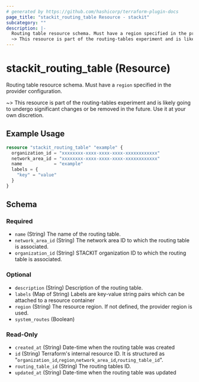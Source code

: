 ```yaml
---
# generated by https://github.com/hashicorp/terraform-plugin-docs
page_title: "stackit_routing_table Resource - stackit"
subcategory: ""
description: |-
  Routing table resource schema. Must have a region specified in the provider configuration.
  ~> This resource is part of the routing-tables experiment and is likely going to undergo significant changes or be removed in the future. Use it at your own discretion.
---
```


# stackit_routing_table (Resource)

Routing table resource schema. Must have a `region` specified in the provider configuration.

~> This resource is part of the routing-tables experiment and is likely going to undergo significant changes or be removed in the future. Use it at your own discretion.

## Example Usage

```terraform
resource "stackit_routing_table" "example" {
  organization_id = "xxxxxxxx-xxxx-xxxx-xxxx-xxxxxxxxxxxx"
  network_area_id = "xxxxxxxx-xxxx-xxxx-xxxx-xxxxxxxxxxxx"
  name            = "example"
  labels = {
    "key" = "value"
  }
}
```

<!-- schema generated by tfplugindocs -->
## Schema

### Required

- `name` (String) The name of the routing table.
- `network_area_id` (String) The network area ID to which the routing table is associated.
- `organization_id` (String) STACKIT organization ID to which the routing table is associated.

### Optional

- `description` (String) Description of the routing table.
- `labels` (Map of String) Labels are key-value string pairs which can be attached to a resource container
- `region` (String) The resource region. If not defined, the provider region is used.
- `system_routes` (Boolean)

### Read-Only

- `created_at` (String) Date-time when the routing table was created
- `id` (String) Terraform's internal resource ID. It is structured as "`organization_id`,`region`,`network_area_id`,`routing_table_id`".
- `routing_table_id` (String) The routing tables ID.
- `updated_at` (String) Date-time when the routing table was updated
